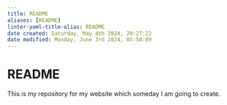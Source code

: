 ```yaml
---
title: README
aliases: [README]
linter-yaml-title-alias: README
date created: Saturday, May 4th 2024, 20:27:22
date modified: Monday, June 3rd 2024, 05:50:09
---
```


# README

 

This is my repository for my website which someday I am going to create.
